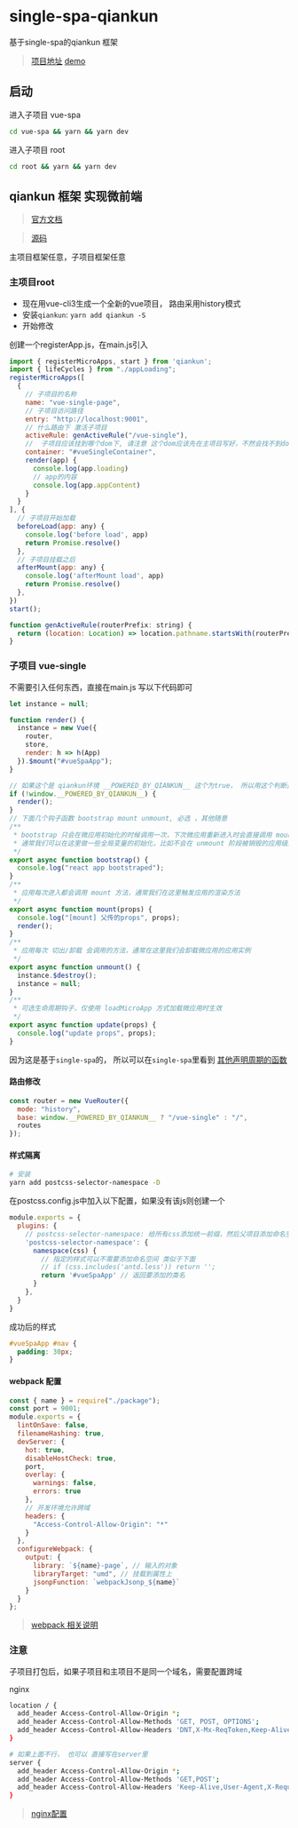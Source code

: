 # single-spa-qiankun
基于single-spa的qiankun 框架

> [项目地址](https://github.com/xingwenl/single-spa-qiankun)
> [demo](http://spa-root.dev.lixw.top/)

## 启动
进入子项目 vue-spa
```bash
cd vue-spa && yarn && yarn dev
```

进入子项目 root
```bash
cd root && yarn && yarn dev
```

## qiankun 框架 实现微前端

> [官方文档](https://qiankun.umijs.org/)

> [源码](https://github.com/umijs/qiankun)

主项目框架任意，子项目框架任意

### 主项目root

- 现在用vue-cli3生成一个全新的vue项目， 路由采用history模式
- 安装`qiankun`: `yarn add qiankun -S`
- 开始修改

创建一个registerApp.js，在main.js引入

```js
import { registerMicroApps, start } from 'qiankun';
import { lifeCycles } from "./appLoading";
registerMicroApps([
  {
    // 子项目的名称
    name: "vue-single-page", 
    // 子项目访问路径
    entry: "http://localhost:9001", 
    // 什么路由下 激活子项目
    activeRule: genActiveRule("/vue-single"),
    //  子项目应该挂到哪个dom下, 请注意 这个dom应该先在主项目写好，不然会找不到dom元素而报错， 这个也可以用下面的render函数来渲染,，
    container: "#vueSingleContainer",
    render(app) {
      console.log(app.loading)
      // app的内容
      console.log(app.appContent)
    }
  }
], {
  // 子项目开始加载
  beforeLoad(app: any) {
    console.log('before load', app)
    return Promise.resolve()
  },
  // 子项目挂载之后
  afterMount(app: any) {
    console.log('afterMount load', app)
    return Promise.resolve()
  },
})
start();

function genActiveRule(routerPrefix: string) {
  return (location: Location) => location.pathname.startsWith(routerPrefix);
}
```
### 子项目 vue-single
不需要引入任何东西，直接在main.js 写以下代码即可
```js
let instance = null;

function render() {
  instance = new Vue({
    router,
    store,
    render: h => h(App)
  }).$mount("#vueSpaApp");
}

// 如果这个是 qiankun环境 __POWERED_BY_QIANKUN__ 这个为true， 所以用这个判断是否在qiankun环境下， 如果不是，则可独立渲染
if (!window.__POWERED_BY_QIANKUN__) {
  render();
}
// 下面几个钩子函数 bootstrap mount unmount, 必选 ，其他随意
/**
 * bootstrap 只会在微应用初始化的时候调用一次，下次微应用重新进入时会直接调用 mount 钩子，不会再重复触发 bootstrap。
 * 通常我们可以在这里做一些全局变量的初始化，比如不会在 unmount 阶段被销毁的应用级别的缓存等。
 */
export async function bootstrap() {
  console.log("react app bootstraped");
}
/**
 * 应用每次进入都会调用 mount 方法，通常我们在这里触发应用的渲染方法
 */
export async function mount(props) {
  console.log("[mount] 父传的props", props);
  render();
}
/**
 * 应用每次 切出/卸载 会调用的方法，通常在这里我们会卸载微应用的应用实例
 */
export async function unmount() {
  instance.$destroy();
  instance = null;
}
/**
 * 可选生命周期钩子，仅使用 loadMicroApp 方式加载微应用时生效
 */
export async function update(props) {
  console.log("update props", props);
}
```
因为这是基于`single-spa`的， 所以可以在`single-spa`里看到 [其他声明周期的函数](https://single-spa.js.org/docs/building-applications/#registered-application-lifecycle)

#### 路由修改
```js
const router = new VueRouter({
  mode: "history",
  base: window.__POWERED_BY_QIANKUN__ ? "/vue-single" : "/",
  routes
});
```

#### 样式隔离

```bash
# 安装
yarn add postcss-selector-namespace -D
```

在postcss.config.js中加入以下配置，如果没有该js则创建一个
```js
module.exports = {
  plugins: {
    // postcss-selector-namespace: 给所有css添加统一前缀，然后父项目添加命名空间
    'postcss-selector-namespace': {
      namespace(css) {
        // 指定的样式可以不需要添加命名空间 类似于下面
        // if (css.includes('antd.less')) return '';
        return '#vueSpaApp' // 返回要添加的类名
      }
    },
  }
}
```
成功后的样式
```css
#vueSpaApp #nav {
  padding: 30px;
}
```

#### webpack 配置
```js
const { name } = require("./package");
const port = 9001;
module.exports = {
  lintOnSave: false,
  filenameHashing: true,
  devServer: {
    hot: true,
    disableHostCheck: true,
    port,
    overlay: {
      warnings: false,
      errors: true
    },
    // 开发环境允许跨域
    headers: {
      "Access-Control-Allow-Origin": "*"
    }
  },
  configureWebpack: {
    output: {
      library: `${name}-page`, // 输入的对象
      libraryTarget: "umd", // 挂载到属性上
      jsonpFunction: `webpackJsonp_${name}`
    }
  }
};
```
> [webpack 相关说明](https://webpack.js.org/configuration/output/#outputlibrary)

### 注意 
子项目打包后，如果子项目和主项目不是同一个域名，需要配置跨域

nginx
```bash
location / {  
  add_header Access-Control-Allow-Origin *;
  add_header Access-Control-Allow-Methods 'GET, POST, OPTIONS';
  add_header Access-Control-Allow-Headers 'DNT,X-Mx-ReqToken,Keep-Alive,User-Agent,X-Requested-With,If-Modified-Since,Cache-Control,Content-Type,Authorization';
}

# 如果上面不行， 也可以 直接写在server里
server {
  add_header Access-Control-Allow-Origin *;
  add_header Access-Control-Allow-Methods 'GET,POST';
  add_header Access-Control-Allow-Headers 'Keep-Alive,User-Agent,X-Requsested-WithmIf-Modified-Since,Cache-Control,Content-Type,Authorization';
}
```
> [nginx配置](https://segmentfault.com/a/1190000012550346)